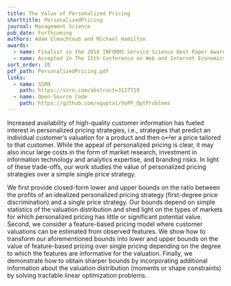 ```yaml
---
title: The Value of Personalized Pricing
shorttitle: PersonalizedPricing
journal: Management Science
pub_date: Forthcoming
authors: Adam Elmachtoub and Michael Hamilton
awards:
  - name: Finalist in the 2018 INFORMS Service Science Best Paper Award
  - name: Accepted in The 15th Conference on Web and Internet Economics (WINE), 2019
sort_order: 10
pdf_path: PersonalizedPricing.pdf
links:
  - name: SSRN
    path: https://ssrn.com/abstract=3127719
  - name: Open-Source Code
    path: https://github.com/vgupta1/VoPP_OptProblems
---
```

Increased availability of high-quality customer information has fueled interest in personalized pricing strategies, i.e., strategies that predict an individual customer’s valuation for a product and then o↵er a price tailored to that customer. While the appeal of personalized pricing is clear, it may also incur large costs in the form of market research, investment in information technology and analytics expertise, and branding risks. In light of these trade-offs, our work studies the value of personalized pricing strategies over a simple
single price strategy.

We first provide closed-form lower and upper bounds on the ratio between the profits of an idealized
personalized pricing strategy (first-degree price discrimination) and a single price strategy. Our bounds depend on simple statistics of the valuation distribution and shed light on the types of markets for which personalized pricing has little or significant potential value. Second, we consider a feature-based pricing model where customer valuations can be estimated from observed features. We show how to transform our aforementioned bounds into lower and upper bounds on the value of feature-based pricing over single pricing depending on the degree to which the features are informative for the valuation. Finally, we demonstrate how to obtain sharper bounds by incorporating additional information about the valuation distribution (moments or shape constraints) by solving tractable linear optimization problems.